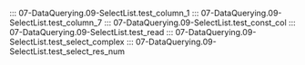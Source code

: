 ::: 07-DataQuerying.09-SelectList.test_column_1
::: 07-DataQuerying.09-SelectList.test_column_7
::: 07-DataQuerying.09-SelectList.test_const_col
::: 07-DataQuerying.09-SelectList.test_read
::: 07-DataQuerying.09-SelectList.test_select_complex
::: 07-DataQuerying.09-SelectList.test_select_res_num
